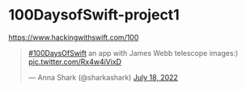 # 100DaysofSwift-project1
https://www.hackingwithswift.com/100

<blockquote class="twitter-tweet"><p lang="en" dir="ltr"><a href="https://twitter.com/hashtag/100DaysOfSwift?src=hash&amp;ref_src=twsrc%5Etfw">#100DaysOfSwift</a> an app with James Webb telescope images:) <a href="https://t.co/Rx4w4iVixD">pic.twitter.com/Rx4w4iVixD</a></p>&mdash; Anna Shark (@sharkashark) <a href="https://twitter.com/sharkashark/status/1548964767448055809?ref_src=twsrc%5Etfw">July 18, 2022</a></blockquote>

